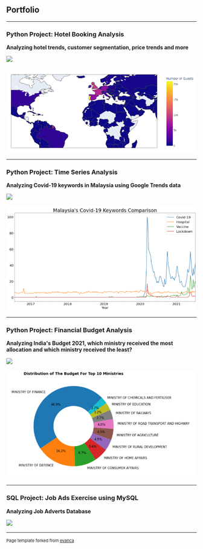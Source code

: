 ## Portfolio

---

### Python Project: Hotel Booking Analysis

**Analyzing hotel trends, customer segmentation, price trends and more**

[![](https://img.shields.io/badge/Jupyter-Open%20Notebook-FFA500?logo=Jupyter)](https://rachelyye.github.io/Jupyter%20File/Hotel%20Booking%20Analysis.html)


<img src="images/Number of Guests.PNG"/>


---

### Python Project: Time Series Analysis

**Analyzing Covid-19 keywords in Malaysia using Google Trends data**


[![](https://img.shields.io/badge/Jupyter-Open%20Notebook-FFA500?logo=Jupyter)](https://rachelyye.github.io/Jupyter%20File/Malaysia's%20Covid-19%20Keywords.html)


<img src="images/Malaysia's Covid-19 Keywords.png"/>


---

### Python Project: Financial Budget Analysis

**Analyzing India's Budget 2021, which ministry received the most allocation and which ministry received the least?**


[![](https://img.shields.io/badge/Jupyter-Open%20Notebook-FFA500?logo=Jupyter)](https://rachelyye.github.io/Jupyter%20File/Financial%20Budget%20Analysis.html)


<img src="images/Financial Budget Analysis.PNG"/>


---

### SQL Project: Job Ads Exercise using MySQL

**Analyzing Job Adverts Database**


[![](https://img.shields.io/badge/Jupyter-Open%20Notebook-FFA500?logo=Jupyter)](https://rachelyye.github.io/Jupyter%20File/Job%20Ads%20Exercise%20using%20MySQL.html)


---

<p style="font-size:11px">Page template forked from <a href="https://github.com/evanca/quick-portfolio">evanca</a></p>
<!-- Remove above link if you don't want to attibute -->
